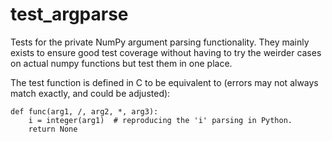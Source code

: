 # test_argparse

Tests for the private NumPy argument parsing functionality.
They mainly exists to ensure good test coverage without having to try the
weirder cases on actual numpy functions but test them in one place.

The test function is defined in C to be equivalent to (errors may not always
match exactly, and could be adjusted):

    def func(arg1, /, arg2, *, arg3):
        i = integer(arg1)  # reproducing the 'i' parsing in Python.
        return None

